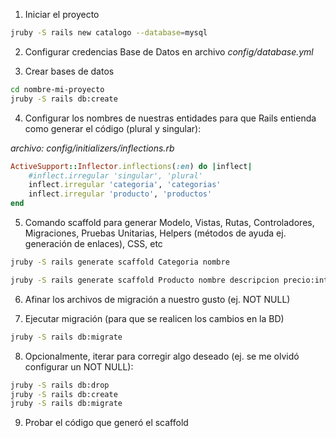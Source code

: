 1) Iniciar el proyecto 
```bash
jruby -S rails new catalogo --database=mysql 
```

2) Configurar credencias Base de Datos en archivo *config/database.yml*

3) Crear bases de datos
```bash
cd nombre-mi-proyecto 
jruby -S rails db:create 
```

4) Configurar los nombres de nuestras entidades para que Rails entienda como generar el código (plural y singular): 

*archivo: config/initializers/inflections.rb*

```ruby
ActiveSupport::Inflector.inflections(:en) do |inflect|  
    #inflect.irregular 'singular', 'plural'
    inflect.irregular 'categoria', 'categorias'
    inflect.irregular 'producto', 'productos'
end
```

5) Comando scaffold para generar Modelo, Vistas, Rutas, Controladores, Migraciones, Pruebas Unitarias, Helpers (métodos de ayuda ej. generación de enlaces), CSS, etc

```bash
jruby -S rails generate scaffold Categoria nombre 

jruby -S rails generate scaffold Producto nombre descripcion precio:integer categoria:references 
```

6) Afinar los archivos de migración a nuestro gusto (ej. NOT NULL) 

7) Ejecutar migración (para que se realicen los cambios en la BD) 

```bash
jruby -S rails db:migrate 
```

8) Opcionalmente, iterar para corregir algo deseado (ej. se me olvidó configurar un NOT NULL): 

```bash
jruby -S rails db:drop 
jruby -S rails db:create 
jruby -S rails db:migrate  
```

9) Probar el código que generó el scaffold 



 